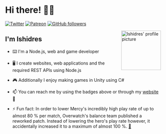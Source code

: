 # Hi there! 👋😄
[![Twitter](https://img.shields.io/twitter/url?label=Tweet%20me&style=social&url=https%3A%2F%2Ftwitter.com%2FIshidres)](https://twitter.com/Ishidres)
[![Patreon](https://img.shields.io/badge/dynamic/json?url=https://shieldsio-patreon.herokuapp.com/Ishidres&label=Patreon&query=$.message&color=f86754
)](https://patreon.com/Ishidres)
[![GitHub followers](https://img.shields.io/github/followers/Ishidres?style=social)](https://github.com/Ishidres)

<a href="https://ishidres.eu/"><img alt="Ishidres' profile picture" src="https://github.com/Ishidres.png" align="right" height="128" /></a>

## I'm Ishidres

- ⌨️ I'm a Node.js, web and game developer

- 🖥 I create websites, web applications and the required REST APIs using Node.js

- 🎮 Additionally I enjoy making games in Unity using C#

- 📫 You can reach me by using the badges above or through my [website](https://ishidres.eu) 🙂

- ⚡ Fun fact: In order to lower Mercy's incredibly high play rate of up to almost 80 % per match, Overwatch's balance team published a reworked patch. Instead of lowering the hero's play rate however, it accidentally increased it to a maximum of almost 100 %. [🔗](https://youtu.be/skAkzboOWL8?t=264)
